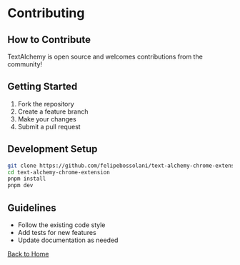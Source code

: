 # Contributing

## How to Contribute

TextAlchemy is open source and welcomes contributions from the community!

## Getting Started

1. Fork the repository
2. Create a feature branch
3. Make your changes
4. Submit a pull request

## Development Setup

```bash
git clone https://github.com/felipebossolani/text-alchemy-chrome-extension.git
cd text-alchemy-chrome-extension
pnpm install
pnpm dev
```

## Guidelines

- Follow the existing code style
- Add tests for new features
- Update documentation as needed

[Back to Home](/) 